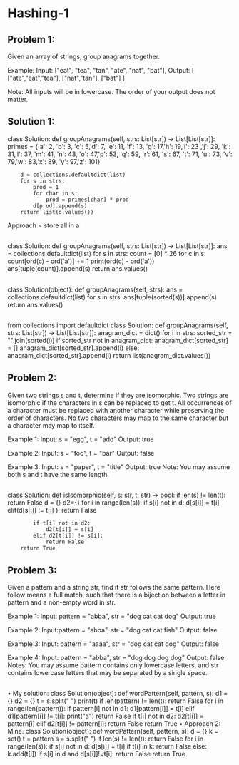 # Hashing-1

## Problem 1:
Given an array of strings, group anagrams together.

Example:
Input: ["eat", "tea", "tan", "ate", "nat", "bat"],
Output:
[
  ["ate","eat","tea"],
  ["nat","tan"],
  ["bat"]
]

Note:
All inputs will be in lowercase.
The order of your output does not matter.

## Solution 1: 
class Solution:
    def groupAnagrams(self, strs: List[str]) -> List[List[str]]:
        primes = {'a': 2,  'b': 3, 'c': 5,'d': 7, 'e': 11,  'f': 13, 'g': 17,'h': 19,'i': 23 ,'j': 29,
        'k': 31,'l': 37, 'm': 41, 'n': 43,  'o': 47,'p': 53,  'q': 59,  'r': 61, 's': 67, 
     't': 71, 'u': 73, 'v': 79,'w': 83,'x': 89, 'y': 97,'z': 101}
        
        d = collections.defaultdict(list)
        for s in strs: 
            prod = 1
            for char in s: 
                prod = primes[char] * prod
            d[prod].append(s)
        return list(d.values()) 

Approach = store all in a 


##
class Solution:
    def groupAnagrams(self, strs: List[str]) -> List[List[str]]:
        ans = collections.defaultdict(list)
        for s in strs:
            count = [0] * 26
            for c in s:
                count[ord(c) - ord('a')] += 1
                print(ord(c) - ord('a'))
            ans[tuple(count)].append(s)
        return ans.values() 

##
class Solution(object):
    def groupAnagrams(self, strs):
        ans = collections.defaultdict(list)
        for s in strs:
            ans[tuple(sorted(s))].append(s)
        return ans.values()

##
from collections import defaultdict
class Solution:
    def groupAnagrams(self, strs: List[str]) -> List[List[str]]:
        anagram_dict = dict()
        for i in strs:
            sorted_str = "".join(sorted(i))
            if sorted_str not in anagram_dict:
                anagram_dict[sorted_str] = []
                anagram_dict[sorted_str].append(i) 
            else:
                 anagram_dict[sorted_str].append(i)
        return list(anagram_dict.values())


## Problem 2:
Given two strings s and t, determine if they are isomorphic.
Two strings are isomorphic if the characters in s can be replaced to get t.
All occurrences of a character must be replaced with another character while preserving the order of characters. No two characters may map to the same character but a character may map to itself.

Example 1:
Input: s = "egg", t = "add"
Output: true

Example 2:
Input: s = "foo", t = "bar"
Output: false

Example 3:
Input: s = "paper", t = "title"
Output: true
Note:
You may assume both s and t have the same length.
## 
class Solution:
    def isIsomorphic(self, s: str, t: str) -> bool:
        if len(s) != len(t):
            return False
        d = {}
        d2={}
        for i in range(len(s)):
            if s[i] not in d: 
                d[s[i]] = t[i]
            elif(d[s[i]] != t[i] ):
                return False
            
            if t[i] not in d2:
                d2[t[i]] = s[i]
            elif d2[t[i]] != s[i]:
                return False
        return True
            

## Problem 3:
Given a pattern and a string str, find if str follows the same pattern.
Here follow means a full match, such that there is a bijection between a letter in pattern and a non-empty word in str.

Example 1:
Input: pattern = "abba", str = "dog cat cat dog"
Output: true

Example 2:
Input:pattern = "abba", str = "dog cat cat fish"
Output: false

Example 3:
Input: pattern = "aaaa", str = "dog cat cat dog"
Output: false

Example 4:
Input: pattern = "abba", str = "dog dog dog dog"
Output: false
Notes:
You may assume pattern contains only lowercase letters, and str contains lowercase letters that may be separated by a single space.
##
•	My solution:
class Solution(object):
    def wordPattern(self, pattern, s):
        d1 = {}
        d2 = {}
        t = s.split(" ")
        print(t)
        if len(pattern) != len(t):
            return False
        for i in range(len(pattern)):
            if pattern[i] not in d1: 
                d1[pattern[i]] = t[i]
            elif  d1[pattern[i]] != t[i]:
                print("a")
                return False
            if t[i] not in d2: 
                d2[t[i]] = pattern[i]
            elif  d2[t[i]] != pattern[i]:
                return False
        return True
•	Approach 2: Mine. 
class Solution(object):
    def wordPattern(self, pattern, s):
        d = {}
        k = set()
        t = pattern 
        s = s.split(" ")
        if len(s) != len(t):
            return False
        for i in range(len(s)):
            if s[i] not in d:
                d[s[i]] = t[i]
                if t[i] in k:
                    return False
                else:
                    k.add(t[i])
            if s[i] in d and d[s[i]]!=t[i]:
                return False
        return True              
